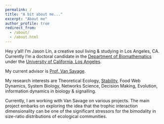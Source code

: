 ```yaml
---
permalink: /
title: "A bit about me..."
excerpt: "About me"
author_profile: true
redirect_from: 
  - /about/
  - /about.html
---
```


Hey y’all! I’m Jason Lin, a creative soul living & studying in Los Angeles, CA. Currently I’m a doctoral candidate in the [Department of Biomathematics](https://www.biomath.ucla.edu/) under the [University of California, Los Angeles](http://www.ucla.edu/).

My current advisor is [Prof. Van Savage](https://vsavage.faculty.biomath.ucla.edu/).

My research interests are Theoretical Ecology, [Stability](https://en.wikipedia.org/wiki/Ecological_stability), Food Web Dynamics, System Biology, Networks Science, Decision Making, Evolution, information dynamics in biology & signalling.

Currently, I am working with Van Savage on various projects. The main project embarks on exploring the idea that the trophic interaction dimensionality can be one of the significant stressors for the bimodality in size-ratio distributions of ecological communities.
